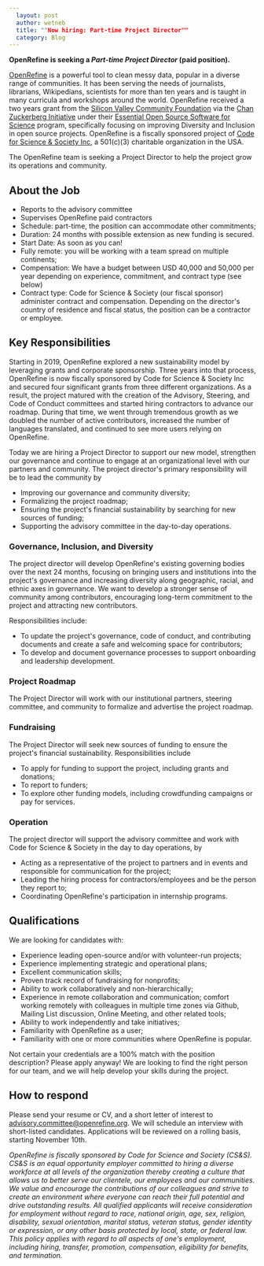 ```yaml
---
  layout: post
  author: wetneb
  title: ""Now hiring: Part-time Project Director""
  category: Blog
---
```


**OpenRefine is seeking a *Part-time Project Director* (paid position).**

[OpenRefine](https://openrefine.org/) is a powerful tool to clean messy data, popular in a diverse range of communities. It has been serving the needs of journalists, librarians, Wikipedians, scientists for more than ten years and is taught in many curricula and workshops around the world. OpenRefine received a two years grant from the [Silicon Valley Community Foundation](https://www.siliconvalleycf.org/) via the [Chan Zuckerberg Initiative](https://chanzuckerberg.com/) under their [Essential Open Source Software for Science](https://chanzuckerberg.com/eoss/proposals/) program, specifically focusing on improving Diversity and Inclusion in open source projects. OpenRefine is a fiscally sponsored project of [Code for Science & Society Inc](https://codeforscience.org/), a 501\(c\)(3) charitable organization in the USA.

The OpenRefine team is seeking a Project Director to help the project grow its operations and community.

## About the Job

* Reports to the advisory committee 
* Supervises OpenRefine paid contractors
* Schedule: part-time, the position can accommodate other commitments;
* Duration: 24 months with possible extension as new funding is secured. 
* Start Date: As soon as you can! 
* Fully remote: you will be working with a team spread on multiple continents;
* Compensation: We have a budget between USD 40,000 and 50,000 per year depending on experience, commitment, and contract type (see below)
* Contract type: Code for Science & Society (our fiscal sponsor) administer contract and compensation. Depending on the director's country of residence and fiscal status, the position can be a contractor or employee.

## Key Responsibilities

Starting in 2019, OpenRefine explored a new sustainability model by leveraging grants and corporate sponsorship. Three years into that process, OpenRefine is now fiscally sponsored by Code for Science & Society Inc and secured four significant grants from three different organizations. As a result, the project matured with the creation of the Advisory, Steering, and Code of Conduct committees and started hiring contractors to advance our roadmap.  During that time, we went through tremendous growth as we doubled the number of active contributors, increased the number of languages translated, and continued to see more users relying on OpenRefine.

Today we are hiring a Project Director to support our new model, strengthen our governance and continue to engage at an organizational level with our partners and community. The project director's primary responsibility will be to lead the community by 
* Improving our governance and community diversity;
* Formalizing the project roadmap;
* Ensuring the project's financial sustainability by searching for new sources of funding; 
* Supporting the advisory committee in the day-to-day operations. 

### Governance, Inclusion, and Diversity

The project director will develop OpenRefine's existing governing bodies over the next 24 months, focusing on bringing users and institutions into the project's governance and increasing diversity along geographic, racial, and ethnic axes in governance. We want to develop a stronger sense of community among contributors, encouraging long-term commitment to the project and attracting new contributors.

Responsibilities include:
* To update the project's governance, code of conduct, and contributing documents and create a safe and welcoming space for contributors;
* To develop and document governance processes to support onboarding and leadership development.

### Project Roadmap 

The Project Director will work with our institutional partners, steering committee, and community to formalize and advertise the project roadmap.

### Fundraising 

The Project Director will seek new sources of funding to ensure the project's financial sustainability. Responsibilities include
* To apply for funding to support the project, including grants and donations;
* To report to funders;
* To explore other funding models, including crowdfunding campaigns or pay for services. 

### Operation 

The project director will support the advisory committee and work with Code for Science & Society in the day to day operations, by
* Acting as a representative of the project to partners and in events and responsible for communication for the project;
* Leading the hiring process for contractors/employees and be the person they report to;
* Coordinating OpenRefine's participation in internship programs.

## Qualifications

We are looking for candidates with:
* Experience leading open-source and/or with volunteer-run projects;
* Experience implementing strategic and operational plans;
* Excellent communication skills;
* Proven track record of fundraising for nonprofits;
* Ability to work collaboratively and non-hierarchically;
* Experience in remote collaboration and communication; comfort working remotely with colleagues in multiple time zones via Github, Mailing List discussion, Online Meeting, and other related tools;
* Ability to work independently and take initiatives;
* Familiarity with OpenRefine as a user;
* Familiarity with one or more communities where OpenRefine is popular.

Not certain your credentials are a 100% match with the position description? Please apply anyway! We are looking to find the right person for our team, and we will help develop your skills during the project.

## How to respond

Please send your resume or CV, and a short letter of interest to advisory.committee@openrefine.org. We will schedule an interview with short-listed candidates. Applications will be reviewed on a rolling basis, starting November 10th.

*OpenRefine is fiscally sponsored by Code for Science and Society (CS&S). CS&S is an equal opportunity employer committed to hiring a diverse workforce at all levels of the organization thereby creating a culture that allows us to better serve our clientele, our employees and our communities. We value and encourage the contributions of our colleagues and strive to create an environment where everyone can reach their full potential and drive outstanding results. All qualified applicants will receive consideration for employment without regard to race, national origin, age, sex, religion, disability, sexual orientation, marital status, veteran status, gender identity or expression, or any other basis protected by local, state, or federal law. This policy applies with regard to all aspects of one's employment, including hiring, transfer, promotion, compensation, eligibility for benefits, and termination.*
